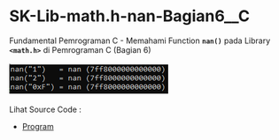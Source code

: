 # SK-Lib-math.h-nan-Bagian6__C
Fundamental Pemrograman C - Memahami Function <code><b>nan()</b></code> pada Library <code><b>&lt;math.h></b></code> di Pemrograman C (Bagian 6)<br><br>
<img src="https://github.com/RizkyKhapidsyah/SK-Lib-math.h-nan-Bagian6__C/blob/master/SK-Lib-math.h-nan-Bagian6__C/result/001.PNG"><br><br>
Lihat Source Code : <br>
- <a href="https://github.com/RizkyKhapidsyah/SK-Lib-math.h-nan-Bagian6__C/blob/master/SK-Lib-math.h-nan-Bagian6__C/Source.c">Program</a>
